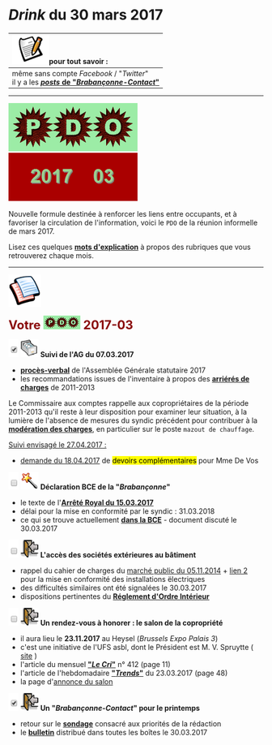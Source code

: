 # *Drink* du 30 mars 2017

| ![](posts.png)pour tout savoir : |
| :--- |
| même sans compte *Facebook* / "*Twitter*"<br>il y a les [***posts* de "*Brabançonne-Contact*"**](https://brab80webscom.github.io/facebookfeeds/) |

---

![](PDO.png) ![](2017-03.gif)

Nouvelle formule destinée à renforcer les liens entre occupants, et à favoriser la circulation de l'information, voici le ` PDO ` de la réunion informelle de mars 2017.

Lisez ces quelques [**mots d'explication**](https://brab80webscom.github.io/facebookfeeds/Drink_20170330/PDO_definition.html) à propos des rubriques que vous retrouverez chaque mois.

---

![](pages.png)

<b><font size="5" color="#8A0808">Votre <img src="PDO_small.png"> 2017-03</font></b>

![](plein.png) ![](newPDOfile.png) **Suivi de l'AG du 07.03.2017**

* [**procès-verbal**](https://drive.google.com/open?id=0B_p7giU0NqM8eld4SjFwODg3VVk) de l'Assemblée Générale statutaire 2017  
* les recommandations issues de l'inventaire à propos des [**arriérés de charges**](https://sites.google.com/site/brab80invent2016/abandon-des-poursuites-aupres-des-debiteurs) de 2011-2013

Le Commissaire aux comptes rappelle aux copropriétaires de la période 2011-2013 qu'il reste à leur disposition pour examiner leur situation, à la lumière de l'absence de mesures du syndic précédent pour contribuer à la [**modération des charges**](https://sites.google.com/site/brab80invent2016/surfacturations-de-mazout-de-chauffage), en particulier sur le poste `mazout de chauffage`.

<u>Suivi envisagé le 27.04.2017 :</u>  
* [demande du 18.04.2017](https://drive.google.com/file/d/0B_p7giU0NqM8M1hyZFl0U0RZNUk/view?usp=sharing) de <mark>devoirs complémentaires</mark> pour Mme De Vos

![](vide.png) ![](itemAG.png) **Déclaration BCE de la "*Brabançonne*"**

* le texte de l'[**Arrêté Royal du 15.03.2017**](https://brab80webscom.github.io/facebookfeeds/Drink_20170330/AR_20170315.html)  
* délai pour la mise en conformité par le syndic : 31.03.2018  
* ce qui se trouve actuellement [**dans la BCE**](https://docs.google.com/viewer?a=v&pid=sites&srcid=ZGVmYXVsdGRvbWFpbnxicmFiY29udGFjdHxneDo2ZWRiOTgyNGNlYTRjODJi) - document discuté le 30.03.2017

![](vide.png) ![](ForUs.png) **L'accès des sociétés extérieures au bâtiment**

* rappel du cahier de charges du [marché public du 05.11.2014](https://sites.google.com/site/brabcontact/blog-posts/Avis_adjudication_publique_Installations_electr_Brabanconne.pdf?attredirects=0&d=1) + [lien 2](https://sites.google.com/site/brabcontact/blog-posts/188820_0_0_fr-FR.pdf?attredirects=0&d=1)<br>pour la mise en conformité des installations ëlectriques  
* des difficultés similaires ont été signalées le 30.03.2017  
* dispositions pertinentes du [**Réglement d'Ordre Intérieur**](ROI_Art3-4.png)

![](vide.png) ![](ForUs.png) **Un rendez-vous à honorer : le salon de la copropriété**

* il aura lieu le **23.11.2017** au Heysel (*Brussels Expo Palais 3*)  
* c'est une initiative de l'UFS asbl, dont le Président est M. V. Spruytte  ( [site](http://www.ufsyndics.be/) )  
* l'article du mensuel [**"*Le Cri*"**](LeCri.pdf) n° 412 (page 11)  
* l'article de l'hebdomadaire [**"*Trends*"**](Trends.pdf) du 23.03.2017 (page 48)  
* la page d'[annonce du salon](http://www.ufsyndics.be/fr/salon_de_la_copropriete_23_novembre_2017-489.html)

![](plein.png) ![](ForUs.png) **Un "*Brabançonne-Contact*" pour le printemps**

* retour sur le [**sondage**](http://daytodaydr.webs.com/Post_20170118.html) consacré aux priorités de la rédaction  
* le [**bulletin**](http://brab80.webs.com/Contact/Paper_Version_20170330.pdf) distribué dans toutes les boîtes le 30.03.2017

